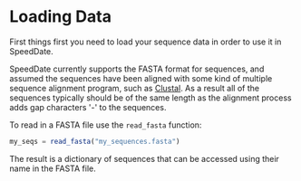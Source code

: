 # Loading Data

First things first you need to load your sequence data in order to use it in
SpeedDate.

SpeedDate currently supports the FASTA format for sequences, and assumed the
sequences have been aligned with some kind of multiple sequence alignment program,
such as [Clustal](http://www.clustal.org/clustal2/). As a result all of the
sequences typically should be of the same length as the alignment process adds
gap characters '-' to the sequences.

To read in a FASTA file use the `read_fasta` function:

```julia
my_seqs = read_fasta("my_sequences.fasta")
```

The result is a dictionary of sequences that can be accessed using their name
in the FASTA file.